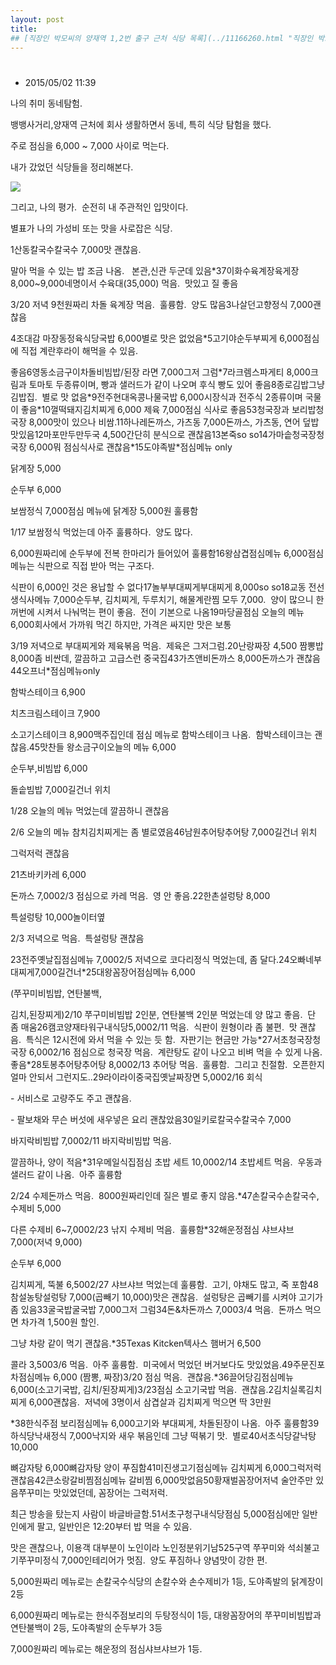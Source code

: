 ```yaml
---
layout: post
title: 
## [직장인 박모씨의 양재역 1,2번 출구 근처 식당 목록](../11166260.html "직장인 박모씨의 양재역 1,2번 출구 근처 식당 목록")
---
```


# 
- 2015/05/02 11:39


나의 취미 동네탐험.

뱅뱅사거리,양재역 근처에 회사 생활하면서 동네, 특히 식당 탐험을 했다.

주로 점심을 6,000 ~ 7,000 사이로 먹는다.

내가 갔었던 식당들을 정리해본다.

![](../600x0/http/pds26.egloos.com/pds/201505/02/80/a0109780_554435603c130.png)

그리고, 나의 평가.  순전히 내 주관적인 입맛이다.

별표가 나의 가성비 또는 맛을 사로잡은 식당.

1산동칼국수칼국수 7,000맛 괜찮음.

말아 먹을 수 있는 밥 조금 나옴.   본관,신관 두군데 있음\*37이화수육계장육게장 8,000~9,000네명이서 수육대(35,000) 먹음.  맛있고 질 좋음

3/20 저녁 9천원짜리 차돌 육계장 먹음.  훌륭함.  양도 많음3나살던고향정식 7,000괜찮음

4조대감 마장동정육식당국밥 6,000별로 맛은 없었음\*5고기야순두부찌게 6,000점심에 직접 계란후라이 해먹을 수 있음.

좋음6영동소금구이차돌비빔밥/된장 라면 7,000그저 그럼\*7라크렘스파게티 8,000크림과 토마토 두종류이며, 빵과 샐러드가 같이 나오며 후식 빵도 있어 좋음8종로김밥그냥 김밥집.  별로 맛 없음\*9전주현대옥콩나물국밥 6,000시장식과 전주식 2종류이며 국물이 좋음\*10껄떡돼지김치찌게 6,000 제육 7,000점심 식사로 좋음53청국장과 보리밥청국장 8,000맛이 있으나 비쌈.11하나레돈까스, 가츠동 7,000돈까스, 가츠동, 연어 덮밥 맛있음12마포만두만두국 4,500간단히 분식으로 괜찮음13본죽so so14가마솥청국장청국장 6,000뭐 점심식사로 괜찮음\*15도야족발\*점심메뉴 only

닭계장 5,000

순두부 6,000

보쌈정식 7,000점심 메뉴에 닭계장 5,000원 훌륭함

1/17 보쌈정식 먹었는데 아주 훌륭하다.  양도 많다.

6,000원짜리에 순두부에 전복 한마리가 들어있어 훌륭함16왕삼겹점심메뉴 6,000점심메뉴는 식판으로 직접 받아 먹는 구조다.

식판이 6,000인 것은 용납할 수 없다17놀부부대찌게부대찌게 8,000so so18교동 전선생식사메뉴 7,000순두부, 김치찌게, 두루치기, 해물계란찜 모두 7,000.  양이 많으니 한꺼번에 시켜서 나눠먹는 편이 좋음.  전이 기본으로 나옴19마당골점심 오늘의 메뉴 6,000회사에서 가까워 먹긴 하지만, 가격은 싸지만 맛은 보통

3/19 저녁으로 부대찌게와 제육볶음 먹음.  제육은 그저그럼.20난랑짜장 4,500 짬뽕밥 8,000좀 비싼데, 깔끔하고 고급스런 중국집43가츠앤비돈까스 8,000돈까스가 괜찮음44오프너\*점심메뉴only

함박스테이크 6,900

치츠크림스테이크 7,900

소고기스테이크 8,900맥주집인데 점심 메뉴로 함박스테이크 나옴.  함박스테이크는 괜찮음.45맛찬들 왕소금구이오늘의 메뉴 6,000

순두부,비빔밥 6,000

돌솥빔밥 7,000길건너 위치

1/28 오늘의 메뉴 먹었는데 깔끔하니 괜찮음

2/6 오늘의 메뉴 참치김치찌게는 좀 별로였음46남원추어탕추어탕 7,000길건너 위치

그럭저럭 괜찮음

21츠바키카레 6,000

돈까스 7,0002/3 점심으로 카레 먹음.  영 안 좋음.22한촌설렁탕 8,000

특설렁탕 10,000놀이터옆

2/3 저녁으로 먹음.  특설렁탕 괜찮음

23전주옛날집점심메뉴 7,0002/5 저녁으로 코다리정식 먹었는데, 좀 달다.24오빠네부대찌게7,000길건너\*25대왕꼼장어점심메뉴 6,000

(쭈꾸미비빔밥, 연탄불백,

김치,된장찌게)2/10 쭈구미비빔밥 2인분, 연탄불백 2인분 먹었는데 양 많고 좋음.  단 좀 매움26캠코양재타워구내식당5,0002/11 먹음.  식판이 원형이라 좀 불편.  맛 괜찮음.  특식은 12시전에 와서 먹을 수 있는 듯 함.  자판기는 현금만 가능\*27서초청국장청국장 6,0002/16 점심으로 청국장 먹음.  계란탕도 같이 나오고 비벼 먹을 수 있게 나옴.  좋음\*28토봉추어탕추어탕 8,0002/13 추어탕 먹음.  훌륭함.  그리고 친절함.  오픈한지 얼마 안되서 그런지도..29라이라이중국집옛날짜장면 5,0002/16 회식

\- 서비스로 고량주도 주고 괜찮음.

\- 팔보채와 무슨 버섯에 새우넣은 요리 괜찮았음30일키로칼국수칼국수 7,000

바지락비빔밥 7,0002/11 바지락비빔밥 먹음.

깔끔하나, 양이 적음\*31우메일식집점심 초밥 세트 10,0002/14 초밥세트 먹음.  우동과 샐러드 같이 나옴.  아주 훌륭함

2/24 수제돈까스 먹음.  8000원짜리인데 질은 별로 좋지 않음.\*47손칼국수손칼국수,수제비 5,000

다른 수제비 6~7,0002/23 낚지 수제비 먹음.  훌륭함\*32해운정점심 샤브샤브 7,000(저녁 9,000)

순두부 6,000

김치찌게, 뚝불 6,5002/27 샤브샤브 먹었는데 훌륭함.  고기, 야채도 많고, 죽 포함48참설농탕설렁탕 7,000(곱빼기 10,000)맛은 괜찮음.  설렁탕은 곱빼기를 시켜야 고기가 좀 있음33굴국밥굴국밥 7,000그저 그럼34돈&차돈까스 7,0003/4 먹음.  돈까스 먹으면 차가격 1,500원 할인.

그냥 차랑 같이 먹기 괜찮음.\*35Texas Kitcken텍사스 햄버거 6,500

콜라 3,5003/6 먹음.  아주 훌륭함.  미국에서 먹었던 버거보다도 맛있었음.49주문진포차점심메뉴 6,000 (짬뽕, 짜장)3/20 점심 먹음.  괜찮음.\*36끌어당김점심메뉴 6,000(소고기국밥, 김치/된장찌게)3/23점심 소고기국밥 먹음.  괜찮음.2김치실록김치찌게 6,000괜찮음.  저녁에 3명이서 삼겹살과 김치찌게 먹으면 딱 3만원

\*38한식주점 보리점심메뉴 6,000고기와 부대찌게, 차돌된장이 나옴.  아주 훌륭함39하식당낙새정식 7,000낙지와 새우 볶음인데 그냥 떡볶기 맛.  별로40서초식당갈낙탕 10,000

뼈감자탕 6,000뼈감자탕 양이 푸짐함41미진생고기점심메뉴 김치찌게 6,000그럭저럭 괜찮음42큰소랑갈비찜점심메뉴 갈비찜 6,000맛없음50황재벌꼼장어저녁 술안주만 있음쭈꾸미는 맛있었던데, 꼼장어는 그럭저럭.

최근 방송을 탔는지 사람이 바글바글함.51서초구청구내식당점심 5,000점심에만 일반인에게 팔고, 일반인은 12:20부터 밥 먹을 수 있음.

맛은 괜찮으나, 이용객 대부분이 노인이라 노인정분위기남525구역 쭈꾸미와 석쇠불고기쭈꾸미정식 7,000인테리어가 멋짐.  양도 푸짐하나 양념맛이 강한 편.

5,000원짜리 메뉴로는 손칼국수식당의 손칼수와 손수제비가 1등, 도야족발의 닭계장이 2등

6,000원짜리 메뉴로는 한식주점보리의 두탕정식이 1등, 대왕꼼장어의 쭈꾸미비빔밥과 연탄불백이 2등, 도야족발의 순두부가 3등

7,000원짜리 메뉴로는 해운정의 점심샤브샤브가 1등.

